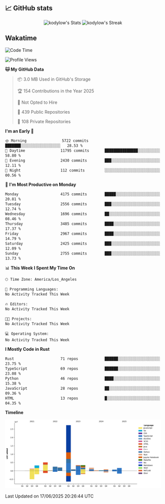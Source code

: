 ## 📈 GitHub stats
<!--START_SECTION:github-->
<div class="badges-githubstats">
  <p align="center">
    <img src="https://github-readme-stats.vercel.app/api?username=kodylow&theme=tokyonight&show_icons=true&hide_border=true&count_private=true" alt="kodylow's Stats" height="165">
    <img src="https://github-readme-streak-stats.herokuapp.com/?user=kodylow&theme=tokyonight&hide_border=true" alt="kodylow's Streak" height="165">
  </p>
</div>
<!--END_SECTION:github-->

## Wakatime 
<!--START_SECTION:waka-->
![Code Time](http://img.shields.io/badge/Code%20Time-1%2C294%20hrs%2031%20mins-blue)

![Profile Views](http://img.shields.io/badge/Profile%20Views-1-blue)

**🐱 My GitHub Data** 

> 📦 3.0 MB Used in GitHub's Storage 
 > 
> 🏆 154 Contributions in the Year 2025
 > 
> 🚫 Not Opted to Hire
 > 
> 📜 439 Public Repositories 
 > 
> 🔑 108 Private Repositories 
 > 
**I'm an Early 🐤** 

```text
🌞 Morning                5722 commits        ███████░░░░░░░░░░░░░░░░░░   28.53 % 
🌆 Daytime                11795 commits       ███████████████░░░░░░░░░░   58.80 % 
🌃 Evening                2430 commits        ███░░░░░░░░░░░░░░░░░░░░░░   12.11 % 
🌙 Night                  112 commits         ░░░░░░░░░░░░░░░░░░░░░░░░░   00.56 % 
```
📅 **I'm Most Productive on Monday** 

```text
Monday                   4175 commits        █████░░░░░░░░░░░░░░░░░░░░   20.81 % 
Tuesday                  2556 commits        ███░░░░░░░░░░░░░░░░░░░░░░   12.74 % 
Wednesday                1696 commits        ██░░░░░░░░░░░░░░░░░░░░░░░   08.46 % 
Thursday                 3485 commits        ████░░░░░░░░░░░░░░░░░░░░░   17.37 % 
Friday                   2967 commits        ████░░░░░░░░░░░░░░░░░░░░░   14.79 % 
Saturday                 2425 commits        ███░░░░░░░░░░░░░░░░░░░░░░   12.09 % 
Sunday                   2755 commits        ███░░░░░░░░░░░░░░░░░░░░░░   13.73 % 
```


📊 **This Week I Spent My Time On** 

```text
🕑︎ Time Zone: America/Los_Angeles

💬 Programming Languages: 
No Activity Tracked This Week

🔥 Editors: 
No Activity Tracked This Week

🐱‍💻 Projects: 
No Activity Tracked This Week

💻 Operating System: 
No Activity Tracked This Week
```

**I Mostly Code in Rust** 

```text
Rust                     71 repos            ██████░░░░░░░░░░░░░░░░░░░   23.75 % 
TypeScript               69 repos            ██████░░░░░░░░░░░░░░░░░░░   23.08 % 
Python                   46 repos            ████░░░░░░░░░░░░░░░░░░░░░   15.38 % 
JavaScript               28 repos            ██░░░░░░░░░░░░░░░░░░░░░░░   09.36 % 
HTML                     13 repos            █░░░░░░░░░░░░░░░░░░░░░░░░   04.35 % 
```



**Timeline**

![Lines of Code chart](https://raw.githubusercontent.com/Kodylow/Kodylow/master/assets/bar_graph.png)


 Last Updated on 17/06/2025 20:26:44 UTC
<!--END_SECTION:waka-->
